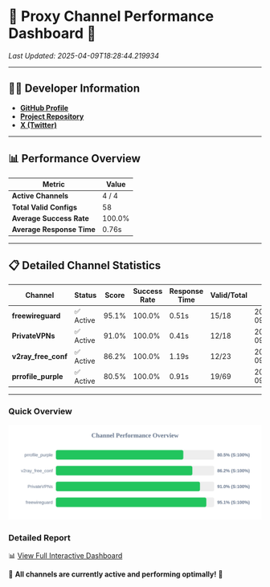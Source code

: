 # 🌟 Proxy Channel Performance Dashboard 🌟

_Last Updated: 2025-04-09T18:28:44.219934_

---

## 👩‍💻 Developer Information

- **[GitHub Profile](https://github.com/4n0nymou3)**  
- **[Project Repository](https://github.com/4n0nymou3/multi-proxy-config-fetcher)**  
- **[X (Twitter)](https://x.com/4n0nymou3)**  

---

## 📊 Performance Overview

| Metric                | Value       |
|-----------------------|-------------|
| **Active Channels**   | 4 / 4       |
| **Total Valid Configs** | 58          |
| **Average Success Rate** | 100.0%      |
| **Average Response Time** | 0.76s       |

---

## 📋 Detailed Channel Statistics

| Channel          | Status     | Score  | Success Rate | Response Time | Valid/Total | Last Success               |
|------------------|------------|--------|--------------|---------------|-------------|----------------------------|
| **freewireguard**  | ✅ Active  | 95.1%  | 100.0% | 0.51s         | 15/18       | 2025-04-09T18:28:44.218129 |
| **PrivateVPNs**  | ✅ Active  | 91.0%  | 100.0% | 0.41s         | 12/18       | 2025-04-09T18:28:43.678154 |
| **v2ray_free_conf**  | ✅ Active  | 86.2%  | 100.0% | 1.19s         | 12/23       | 2025-04-09T18:28:43.233069 |
| **prrofile_purple**  | ✅ Active  | 80.5%  | 100.0% | 0.91s         | 19/69       | 2025-04-09T18:28:41.957456 |

---

### Quick Overview
<div align="center">
  <a href="https://raw.githubusercontent.com/nullluser/NullRepo/refs/heads/main/assets/channel_stats_chart.svg">
    <img src="https://raw.githubusercontent.com/nullluser/NullRepo/refs/heads/main/assets/channel_stats_chart.svg" alt="Source Performance Statistics" width="800">
  </a>
</div>

### Detailed Report
📊 [View Full Interactive Dashboard](https://htmlpreview.github.io/?https://github.com/nullluser/NullRepo/blob/main/assets/performance_report.html)

🎉 **All channels are currently active and performing optimally!** 🎉
